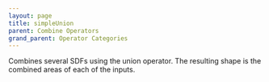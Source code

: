 ```yaml
---
layout: page
title: simpleUnion
parent: Combine Operators
grand_parent: Operator Categories
---
```


Combines several SDFs using the union operator.
The resulting shape is the combined areas of each of the inputs.
